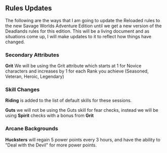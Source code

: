 ## Rules Updates

The following are the ways that I am going to update the Reloaded rules to the new Savage Worlds Adventure Edition until we get a new version of the Deadlands rules for this edition. This will be a living document and as situations come up, I will make updates to it to reflect how things have changed.

### Secondary Attributes

**Grit** We will be using the Grit attribute which starts at 1 for Novice characters and increases by 1 for each Rank you achieve (Seasoned, Veteran, Heroic, Legendary)

### Skill Changes

**Riding** is added to the list of default skills for these sessions.

**Guts** we will not be using the Guts skill for fear checks, instead we will be using **Spirit** checks with a bonus from **Grit**

### Arcane Backgrounds

**Hucksters** will regain 5 power points every 3 hours, and have the ability to "Deal with the Devil" for more power points.